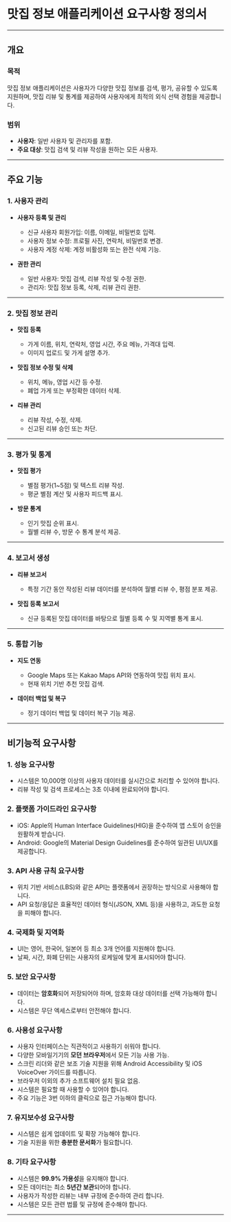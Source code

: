 # **맛집 정보 애플리케이션 요구사항 정의서**

---

## **개요**

### **목적**
맛집 정보 애플리케이션은 사용자가 다양한 맛집 정보를 검색, 평가, 공유할 수 있도록 지원하며, 맛집 리뷰 및 통계를 제공하여 사용자에게 최적의 외식 선택 경험을 제공합니다.

### **범위**
- **사용자**: 일반 사용자 및 관리자를 포함.
- **주요 대상**: 맛집 검색 및 리뷰 작성을 원하는 모든 사용자.

---

## **주요 기능**

### **1. 사용자 관리**
- **사용자 등록 및 관리**  
  - 신규 사용자 회원가입: 이름, 이메일, 비밀번호 입력.
  - 사용자 정보 수정: 프로필 사진, 연락처, 비밀번호 변경.
  - 사용자 계정 삭제: 계정 비활성화 또는 완전 삭제 기능.
  
- **권한 관리**  
  - 일반 사용자: 맛집 검색, 리뷰 작성 및 수정 권한.
  - 관리자: 맛집 정보 등록, 삭제, 리뷰 관리 권한.

---

### **2. 맛집 정보 관리**
- **맛집 등록**  
  - 가게 이름, 위치, 연락처, 영업 시간, 주요 메뉴, 가격대 입력.
  - 이미지 업로드 및 가게 설명 추가.

- **맛집 정보 수정 및 삭제**  
  - 위치, 메뉴, 영업 시간 등 수정.
  - 폐업 가게 또는 부정확한 데이터 삭제.

- **리뷰 관리**  
  - 리뷰 작성, 수정, 삭제.
  - 신고된 리뷰 승인 또는 차단.

---

### **3. 평가 및 통계**
- **맛집 평가**  
  - 별점 평가(1~5점) 및 텍스트 리뷰 작성.
  - 평균 별점 계산 및 사용자 피드백 표시.

- **방문 통계**  
  - 인기 맛집 순위 표시.
  - 월별 리뷰 수, 방문 수 통계 분석 제공.

---

### **4. 보고서 생성**
- **리뷰 보고서**  
  - 특정 기간 동안 작성된 리뷰 데이터를 분석하여 월별 리뷰 수, 평점 분포 제공.
  
- **맛집 등록 보고서**  
  - 신규 등록된 맛집 데이터를 바탕으로 월별 등록 수 및 지역별 통계 표시.

---

### **5. 통합 기능**
- **지도 연동**  
  - Google Maps 또는 Kakao Maps API와 연동하여 맛집 위치 표시.
  - 현재 위치 기반 추천 맛집 검색.

- **데이터 백업 및 복구**  
  - 정기 데이터 백업 및 데이터 복구 기능 제공.

---

## **비기능적 요구사항**

### **1. 성능 요구사항**
- 시스템은 10,000명 이상의 사용자 데이터를 실시간으로 처리할 수 있어야 합니다.
- 리뷰 작성 및 검색 프로세스는 3초 이내에 완료되어야 합니다.

### **2. 플랫폼 가이드라인 요구사항**
- iOS: Apple의 Human Interface Guidelines(HIG)을 준수하여 앱 스토어 승인을 원활하게 받습니다.
- Android: Google의 Material Design Guidelines를 준수하여 일관된 UI/UX를 제공합니다.

### **3. API 사용 규칙 요구사항**
- 위치 기반 서비스(LBS)와 같은 API는 플랫폼에서 권장하는 방식으로 사용해야 합니다.
- API 요청/응답은 효율적인 데이터 형식(JSON, XML 등)을 사용하고, 과도한 요청을 피해야 합니다.

### **4. 국제화 및 지역화**
- UI는 영어, 한국어, 일본어 등 최소 3개 언어를 지원해야 합니다.
- 날짜, 시간, 화폐 단위는 사용자의 로케일에 맞게 표시되어야 합니다.

### **5. 보안 요구사항**
- 데이터는 **암호화**되어 저장되어야 하며, 암호화 대상 데이터를 선택 가능해야 합니다.
- 시스템은 무단 엑세스로부터 안전해야 합니다.

### **6. 사용성 요구사항**
- 사용자 인터페이스는 직관적이고 사용하기 쉬워야 합니다.
- 다양한 모바일기기의 **모던 브라우저**에서 모든 기능 사용 가능.
- 스크린 리더와 같은 보조 기술 지원을 위해 Android Accessibility 및 iOS VoiceOver 가이드를 따릅니다.
- 브라우저 이외의 추가 소프트웨어 설치 필요 없음.
- 시스템은 필요할 때 사용할 수 있어야 합니다.
- 주요 기능은 3번 이하의 클릭으로 접근 가능해야 합니다.

### **7. 유지보수성 요구사항**
- 시스템은 쉽게 업데이트 및 확장 가능해야 합니다.
- 기술 지원을 위한 **충분한 문서화**가 필요합니다.

### **8. 기타 요구사항**
- 시스템은 **99.9% 가용성**을 유지해야 합니다.
- 모든 데이터는 최소 **5년간 보관**되어야 합니다.
- 사용자가 작성한 리뷰는 내부 규정에 준수하여 관리 합니다.
- 시스템은 모든 관련 법률 및 규정에 준수해야 합니다.

---
